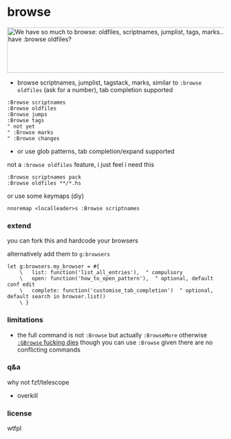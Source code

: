 # browse

<img src='https://github.com/user-attachments/assets/76d4f8c9-1bc9-4848-a847-db289db7478c' width='640' height='106' alt='We have so much to browse: oldfiles, scriptnames, jumplist, tags, marks... why can we only have :browse oldfiles?'/>


* browse scriptnames, jumplist, tagstack, marks, similar to `:browse oldfiles`
  (ask for a number), tab completion supported

```vim
:Browse scriptnames
:Browse oldfiles
:Browse jumps
:Browse tags
" not yet
" :Browse marks
" :Browse changes
```

* or use glob patterns, tab completion/expand supported

not a `:browse oldfiles` feature, i just feel i need this

```vim
:Browse scriptnames pack
:Browse oldfiles **/*.hs
```

or use some keymaps (diy)

```vim
nnoremap <localleader>s :Browse scriptnames 
```

### extend

you can fork this and hardcode your browsers

alternatively add them to `g:browsers`

<!-- todo: add key-type lookup table, maybe example -->

```vim
let g:browsers.my_browser = #{
    \   list: function('list_all_entries'),  " compulsory
    \   open: function('how_to_open_pattern'),  " optional, default conf edit
    \   complete: function('customise_tab_completion')  " optional, default search in browser.list()
    \ }
```
### limitations

* the full command is not `:Browse` but actually `:BrowseMore`
  otherwise [`:GBrowse` fucking dies](https://github.com/tpope/vim-fugitive/blob/master/autoload/fugitive.vim#L7432)
  though you can use `:Browse` given there are no conflicting commands

### q&a

why not fzf/telescope
* overkill

### license

wtfpl
